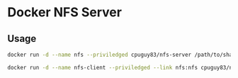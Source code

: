 Docker NFS Server
================

Usage
----
```bash
docker run -d --name nfs --priviledged cpuguy83/nfs-server /path/to/share /path/to/share2 /path/to/shareN
```

```bash
docker run -d --name nfs-client --priviledged --link nfs:nfs cpuguy83/nfs-client /path/on/nfs/server:/path/on/client
``` 
